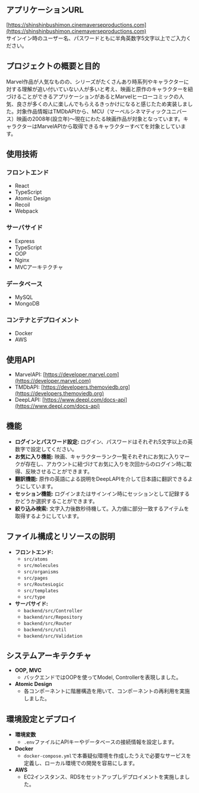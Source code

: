 ## アプリケーションURL
[https://shinshinbushimon.cinemaverseproductions.com](https://shinshinbushimon.cinemaverseproductions.com)  
サインイン時のユーザー名、パスワードともに半角英数字5文字以上でご入力ください。

## プロジェクトの概要と目的
Marvel作品が人気なものの、シリーズがたくさんあり時系列やキャラクターに対する理解が追い付いていない人が多いと考え、映画と原作のキャラクターを紐づけることができるアプリケーションがあるとMarvelヒーローコミックの人気、良さが多くの人に楽しんでもらえるきっかけになると感じたため実装しました。対象作品情報はTMDbAPIから、MCU（マーベルシネマティックユニバース）映画の2008年(設立年)〜現在にわたる映画作品が対象となっています。キャラクターはMarvelAPIから取得できるキャラクターすべてを対象としています。

## 使用技術

### フロントエンド
- React
- TypeScript
- Atomic Design
- Recoil
- Webpack

### サーバサイド
- Express
- TypeScript
- OOP
- Nginx
- MVCアーキテクチャ

### データベース
- MySQL
- MongoDB

### コンテナとデプロイメント
- Docker
- AWS

## 使用API
- MarvelAPI: [https://developer.marvel.com](https://developer.marvel.com)
- TMDbAPI: [https://developers.themoviedb.org](https://developers.themoviedb.org)
- DeepLAPI: [https://www.deepl.com/docs-api](https://www.deepl.com/docs-api)

## 機能
- **ログインとパスワード設定:** ログイン、パスワードはそれぞれ5文字以上の英数字で設定してください。
- **お気に入り機能:** 映画、キャラクターランク一覧それぞれにお気に入りマークが存在し、アカウントに紐づけてお気に入りを次回からのログイン時に取得、反映させることができます。
- **翻訳機能:** 原作の英語による説明をDeepLAPIを介して日本語に翻訳できるようにしています。
- **セッション機能:** ログインまたはサインイン時にセッションとして記録するかどうか選択することができます。
- **絞り込み検索:** 文字入力後数秒待機して。入力値に部分一致するアイテムを取得するようにしています。

## ファイル構成とリソースの説明
- **フロントエンド:**
  - `src/atoms`
  - `src/molecules`
  - `src/organisms`
  - `src/pages`
  - `src/RoutesLogic`
  - `src/templates`
  - `src/type`
- **サーバサイド:**
  - `backend/src/Controller`
  - `backend/src/Repository`
  - `backend/src/Router`
  - `backend/src/util`
  - `backend/src/Validation`

## システムアーキテクチャ
- **OOP, MVC**
  - バックエンドではOOPを使ってModel, Controllerを表現しました。
- **Atomic Design**
  - 各コンポーネントに階層構造を用いて、コンポーネントの再利用を実施しました。

## 環境設定とデプロイ
- **環境変数**
  - `.env`ファイルにAPIキーやデータベースの接続情報を設定します。
- **Docker**
  - `docker-compose.yml`で本番疑似環境を作成したうえで必要なサービスを定義し、ローカル環境での開発を容易にします。
- **AWS**
  - EC2インスタンス、RDSをセットアップしデプロイメントを実施しました。
